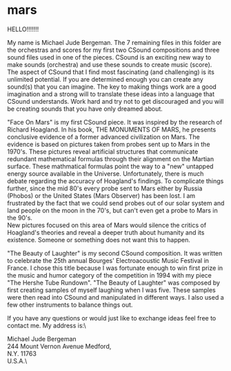 # mars

HELLO!!!!!!!

My name is Michael Jude Bergeman. The 7 remaining files in this folder
are the orchestras and scores for my first two CSound compositions and
three sound files used in one of the pieces. CSound is an exciting new
way to make sounds (orchestra) and use these sounds to create music
(score). The aspect of CSound that I find most fascinating (and
challenging) is its unlimited potential. If you are determined enough
you can create any sound(s) that you can imagine. The key to making
things work are a good imagination and a strong will to translate these
ideas into a language that CSound understands. Work hard and try not to
get discouraged and you will be creating sounds that you have only
dreamed about.

"Face On Mars" is my first CSound piece. It was inspired by the research
of Richard Hoagland. In his book, THE MONUMENTS OF MARS, he presents
conclusive evidence of a former advanced civilization on Mars. The
evidence is based on pictures taken from probes sent up to Mars in the
1970's. These pictures reveal artificial structures that communicate
redundant mathematical formulas through their alignment on the Martian
surface. These mathmatical formulas point the way to a "new" untapped
energy source available in the Universe. Unfortunately, there is much
debate regarding the accuracy of Hoagland's findings. To complicate
things further, since the mid 80's every probe sent to Mars either by
Russia (Phobos) or the United States (Mars Observer) has been lost. I am
frustrated by the fact that we could send probes out of our solar system
and land people on the moon in the 70's, but can't even get a probe to
Mars in the 90's.\
New pictures focused on this area of Mars would silence the critics of
Hoagland's theories and reveal a deeper truth about humanity and its
existence. Someone or something does not want this to happen.

"The Beauty of Laughter" is my second CSound composition. It was written
to celebrate the 25th annual Bourges' Electroacoustic Music Festival in
France. I chose this title because I was fortunate enough to win first
prize in the music and humor category of the competition in 1994 with my
piece "The Hershe Tube Rundown". "The Beauty of Laughter" was composed
by first creating samples of myself laughing when I was five. These
samples were then read into CSound and manipulated in different ways. I
also used a few other instruments to balance things out.

If you have any questions or would just like to exchange ideas feel free
to contact me. My address is:\

Michael Jude Bergeman\
244 Mount Vernon Avenue Medford,\
N.Y. 11763\
U.S.A.\
